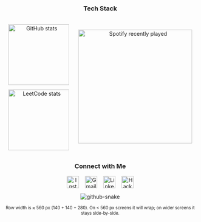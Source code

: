 <!-- =============================
     Mantej Sokhi – README (v10)
     Layout: tech top • stats + LC + wide Spotify • socials • snake
     ============================= -->

<!-- ====== Tech Stack ====== -->
<h3 align="center">Tech&nbsp;Stack</h3>
<p align="center">
  <!-- icons … (unchanged) -->
</p>

<!-- ====== Two-column row:  (GitHub + LC) | Spotify ====== -->
<div align="center"
     style="display:flex;justify-content:center;align-items:flex-start;gap:24px;margin:32px 0;flex-wrap:nowrap;">

  <!-- Column 1: GitHub on top, LeetCode underneath -->
  <div style="display:flex;flex-direction:column;align-items:center;gap:12px;">
    <img src="https://github-readme-stats.vercel.app/api?username=msokhi99&show_icons=true&include_all_commits=true&count_private=true&theme=synthwave&hide_border=true"
         style="width:160px;height:auto;" alt="GitHub stats" />
    <img src="https://leetcard.jacoblin.cool/msokhi99"
         style="width:160px;height:auto;" alt="LeetCode stats" />
  </div>

  <!-- Column 2: Spotify widget (takes up the same visual height) -->
  <img src="https://spotify-recently-played-readme.vercel.app/api?user=31lxdqlyz3rvv5wbrhdebms7kefe"
       style="width:300px;height:auto;" alt="Spotify recently played" />
</div>

<!-- ====== Social Links ====== -->
<h3 align="center">Connect&nbsp;with&nbsp;Me</h3>
<p align="center" style="display:flex;justify-content:center;flex-wrap:wrap;gap:16px;">
  <a href="https://www.instagram.com/msokhii/?hl=en" target="_blank">
    <img src="https://img.shields.io/static/v1?message=Instagram&logo=instagram&color=E4405F&logoColor=white&style=for-the-badge"
         height="32" alt="Instagram" />
  </a>
  <a href="mailto:msokhi99@gmail.com" target="_blank">
    <img src="https://img.shields.io/static/v1?message=Gmail&logo=gmail&color=D14836&logoColor=white&style=for-the-badge"
         height="32" alt="Gmail" />
  </a>
  <a href="https://www.linkedin.com/in/msokhii" target="_blank">
    <img src="https://img.shields.io/static/v1?message=LinkedIn&logo=linkedin&color=0077B5&logoColor=white&style=for-the-badge"
         height="32" alt="LinkedIn" />
  </a>
  <a href="https://www.hackerrank.com/profile/sokhimantej99" target="_blank">
    <img src="https://img.shields.io/static/v1?message=HackerRank&logo=hackerrank&color=2EC866&logoColor=white&style=for-the-badge"
         height="32" alt="HackerRank" />
  </a>
</p>

<!-- ====== Snake Animation ====== -->
<p align="center">
  <picture>
    <source media="(prefers-color-scheme: dark)"
            srcset="https://raw.githubusercontent.com/tobiasmeyhoefer/tobiasmeyhoefer/output/github-snake-dark.svg" />
    <source media="(prefers-color-scheme: light)"
            srcset="https://raw.githubusercontent.com/tobiasmeyhoefer/tobiasmeyhoefer/output/github-snake.svg" />
    <img alt="github-snake"
         src="https://raw.githubusercontent.com/tobiasmeyhoefer/tobiasmeyhoefer/output/github-snake.svg" />
  </picture>
</p>

<!-- ===== Responsive Note ===== -->
<p align="center" style="font-size:0.8em;">
  Row width is ≈ 560 px (140 + 140 + 280). On < 560 px screens it will wrap; on wider screens it stays side-by-side.
</p>

